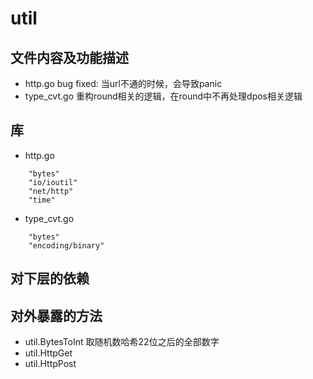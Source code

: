 # util
## 文件内容及功能描述
* http.go
bug fixed: 当url不通的时候，会导致panic
* type_cvt.go
重构round相关的逻辑，在round中不再处理dpos相关逻辑

## 库
* http.go
```
	"bytes"
	"io/ioutil"
	"net/http"
	"time"
```
* type_cvt.go
```
	"bytes"
	"encoding/binary"
```

## 对下层的依赖

## 对外暴露的方法
* util.BytesToInt
取随机数哈希22位之后的全部数字
* util.HttpGet
* util.HttpPost

